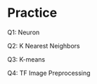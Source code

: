 # Practice  
Q1: Neuron                                      
           
Q2: K Nearest Neighbors    
    
Q3: K-means      
  
Q4: TF Image Preprocessing        
